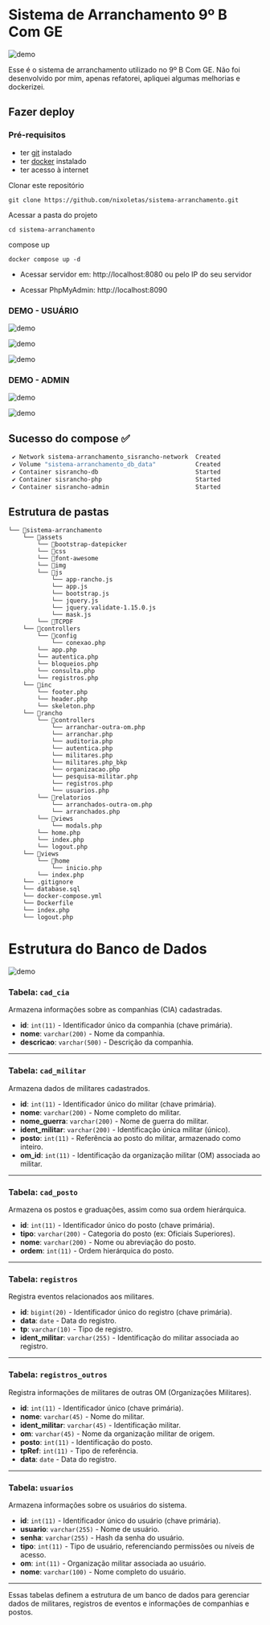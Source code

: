 # Sistema de Arranchamento 9º B Com GE

![demo](demo/image3.png)

Esse é o sistema de arranchamento utilizado no 9º B Com GE. Não foi desenvolvido por mim, apenas refatorei, apliquei algumas melhorias e dockerizei.

## Fazer deploy

### Pré-requisitos
- ter [git](https://git-scm.com/downloads) instalado
- ter [docker](https://docs.docker.com/engine/install/) instalado
- ter acesso à internet

Clonar este repositório
```
git clone https://github.com/nixoletas/sistema-arranchamento.git
```

Acessar a pasta do projeto
```
cd sistema-arranchamento
```

compose up 
```
docker compose up -d
```
- Acessar servidor em: http://localhost:8080 ou pelo IP do seu servidor

- Acessar PhpMyAdmin: http://localhost:8090

### DEMO - USUÁRIO

![demo](demo/image.png)

![demo](demo/image2.png)

![demo](demo/image3.png)

### DEMO - ADMIN

![demo](demo/image4.png)

![demo](demo/image5.png)

## Sucesso do compose ✅
```bash
 ✔ Network sistema-arranchamento_sisrancho-network  Created                                                                                                     0.1s 
 ✔ Volume "sistema-arranchamento_db_data"           Created                                                                                                     0.0s 
 ✔ Container sisrancho-db                           Started                                                                                                     0.9s 
 ✔ Container sisrancho-php                          Started                                                                                                     0.9s 
 ✔ Container sisrancho-admin                        Started
 ```

 ## Estrutura de pastas

```
└── 📁sistema-arranchamento
    └── 📁assets
        └── 📁bootstrap-datepicker
        └── 📁css
        └── 📁font-awesome
        └── 📁img
        └── 📁js
            └── app-rancho.js
            └── app.js
            └── bootstrap.js
            └── jquery.js
            └── jquery.validate-1.15.0.js
            └── mask.js
        └── 📁TCPDF
    └── 📁controllers
        └── 📁config
            └── conexao.php
        └── app.php
        └── autentica.php
        └── bloqueios.php
        └── consulta.php
        └── registros.php
    └── 📁inc
        └── footer.php
        └── header.php
        └── skeleton.php
    └── 📁rancho
        └── 📁controllers
            └── arranchar-outra-om.php
            └── arranchar.php
            └── auditoria.php
            └── autentica.php
            └── militares.php
            └── militares.php_bkp
            └── organizacao.php
            └── pesquisa-militar.php
            └── registros.php
            └── usuarios.php
        └── 📁relatorios
            └── arranchados-outra-om.php
            └── arranchados.php
        └── 📁views
            └── modals.php
        └── home.php
        └── index.php
        └── logout.php
    └── 📁views
        └── 📁home
            └── inicio.php
        └── index.php
    └── .gitignore
    └── database.sql
    └── docker-compose.yml
    └── Dockerfile
    └── index.php
    └── logout.php
```



# Estrutura do Banco de Dados

![demo](demo\image6.png)

### Tabela: `cad_cia`

Armazena informações sobre as companhias (CIA) cadastradas.

- **id**: `int(11)` - Identificador único da companhia (chave primária).
- **nome**: `varchar(200)` - Nome da companhia.
- **descricao**: `varchar(500)` - Descrição da companhia.

---

### Tabela: `cad_militar`

Armazena dados de militares cadastrados.

- **id**: `int(11)` - Identificador único do militar (chave primária).
- **nome**: `varchar(200)` - Nome completo do militar.
- **nome_guerra**: `varchar(200)` - Nome de guerra do militar.
- **ident_militar**: `varchar(200)` - Identificação única militar (único).
- **posto**: `int(11)` - Referência ao posto do militar, armazenado como inteiro.
- **om_id**: `int(11)` - Identificação da organização militar (OM) associada ao militar.

---

### Tabela: `cad_posto`

Armazena os postos e graduações, assim como sua ordem hierárquica.

- **id**: `int(11)` - Identificador único do posto (chave primária).
- **tipo**: `varchar(200)` - Categoria do posto (ex: Oficiais Superiores).
- **nome**: `varchar(200)` - Nome ou abreviação do posto.
- **ordem**: `int(11)` - Ordem hierárquica do posto.

---

### Tabela: `registros`

Registra eventos relacionados aos militares.

- **id**: `bigint(20)` - Identificador único do registro (chave primária).
- **data**: `date` - Data do registro.
- **tp**: `varchar(10)` - Tipo de registro.
- **ident_militar**: `varchar(255)` - Identificação do militar associada ao registro.

---

### Tabela: `registros_outros`

Registra informações de militares de outras OM (Organizações Militares).

- **id**: `int(11)` - Identificador único (chave primária).
- **nome**: `varchar(45)` - Nome do militar.
- **ident_militar**: `varchar(45)` - Identificação militar.
- **om**: `varchar(45)` - Nome da organização militar de origem.
- **posto**: `int(11)` - Identificação do posto.
- **tpRef**: `int(11)` - Tipo de referência.
- **data**: `date` - Data do registro.

---

### Tabela: `usuarios`

Armazena informações sobre os usuários do sistema.

- **id**: `int(11)` - Identificador único do usuário (chave primária).
- **usuario**: `varchar(255)` - Nome de usuário.
- **senha**: `varchar(255)` - Hash da senha do usuário.
- **tipo**: `int(11)` - Tipo de usuário, referenciando permissões ou níveis de acesso.
- **om**: `int(11)` - Organização militar associada ao usuário.
- **nome**: `varchar(100)` - Nome completo do usuário.

--- 

Essas tabelas definem a estrutura de um banco de dados para gerenciar dados de militares, registros de eventos e informações de companhias e postos.
